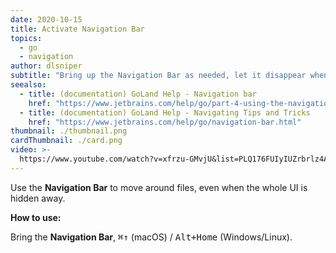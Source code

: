 ```yaml
---
date: 2020-10-15
title: Activate Navigation Bar
topics:
  - go
  - navigation
author: dlsniper
subtitle: "Bring up the Navigation Bar as needed, let it disappear when finished."
seealso:
  - title: (documentation) GoLand Help - Navigation bar
    href: "https://www.jetbrains.com/help/go/part-4-using-the-navigation-bar.html"
  - title: (documentation) GoLand Help - Navigating Tips and Tricks
    href: "https://www.jetbrains.com/help/go/navigation-bar.html"
thumbnail: ./thumbnail.png
cardThumbnail: ./card.png
video: >-
  https://www.youtube.com/watch?v=xfrzu-GMvjU&list=PLQ176FUIyIUZrbrlz4AY1V8VzBJKZyVlW&index=11
---
```


Use the **Navigation Bar** to move around files, even when the whole UI is hidden away.

**How to use:**

Bring the **Navigation Bar**, <kbd>⌘↑</kbd> (macOS) / <kbd>Alt+Home</kbd> (Windows/Linux).
